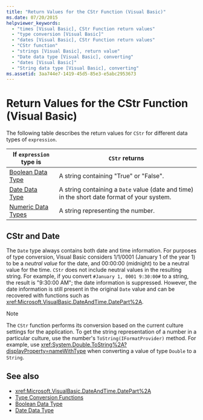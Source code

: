 ```yaml
---
title: "Return Values for the CStr Function (Visual Basic)"
ms.date: 07/20/2015
helpviewer_keywords: 
  - "times [Visual Basic], CStr Function return values"
  - "type conversion [Visual Basic]"
  - "dates [Visual Basic], CStr Function return values"
  - "CStr function"
  - "strings [Visual Basic], return value"
  - "Date data type [Visual Basic], converting"
  - "dates [Visual Basic]"
  - "String data type [Visual Basic], converting"
ms.assetid: 3aa744e7-1419-45d5-85e3-e5abc2953673
---
```

# Return Values for the CStr Function (Visual Basic)
The following table describes the return values for `CStr` for different data types of `expression`.  
  
|If `expression` type is|`CStr` returns|  
|-----------------------------|--------------------|  
|[Boolean Data Type](../../../visual-basic/language-reference/data-types/boolean-data-type.md)|A string containing "True" or "False".|  
|[Date Data Type](../../../visual-basic/language-reference/data-types/date-data-type.md)|A string containing a `Date` value (date and time) in the short date format of your system.|  
|[Numeric Data Types](../../../visual-basic/programming-guide/language-features/data-types/numeric-data-types.md)|A string representing the number.|  
  
## CStr and Date  
 The `Date` type always contains both date and time information. For purposes of type conversion, Visual Basic considers 1/1/0001 (January 1 of the year 1) to be a *neutral value* for the date, and 00:00:00 (midnight) to be a neutral value for the time. `CStr` does not include neutral values in the resulting string. For example, if you convert `#January 1, 0001 9:30:00#` to a string, the result is "9:30:00 AM"; the date information is suppressed. However, the date information is still present in the original `Date` value and can be recovered with functions such as <xref:Microsoft.VisualBasic.DateAndTime.DatePart%2A>.  
  
> [!NOTE]
> The `CStr` function performs its conversion based on the current culture settings for the application. To get the string representation of a number in a particular culture, use the number's `ToString(IFormatProvider)` method. For example, use <xref:System.Double.ToString%2A?displayProperty=nameWithType> when converting a value of type `Double` to a `String`.  
  
## See also

- <xref:Microsoft.VisualBasic.DateAndTime.DatePart%2A>
- [Type Conversion Functions](../../../visual-basic/language-reference/functions/type-conversion-functions.md)
- [Boolean Data Type](../../../visual-basic/language-reference/data-types/boolean-data-type.md)
- [Date Data Type](../../../visual-basic/language-reference/data-types/date-data-type.md)
